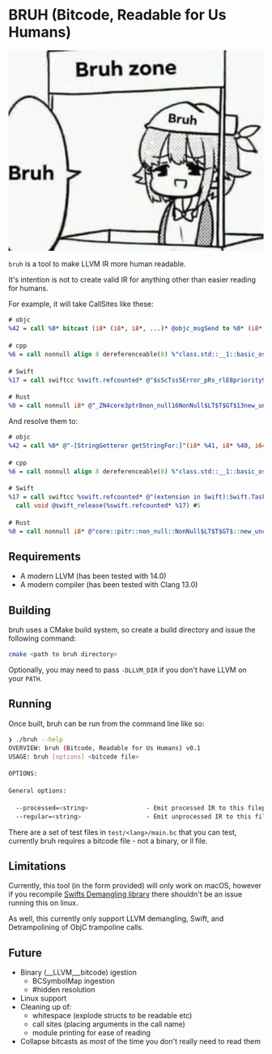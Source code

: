 # BRUH (Bitcode, Readable for Us Humans)

![bruh zone](images/bruh.jpg)

`bruh` is a tool to make LLVM IR more human readable.

It's intention is not to create valid IR for anything other than easier reading for humans.

For example, it will take CallSites like these:

```llvm
# objc
%42 = call %0* bitcast (i8* (i8*, i8*, ...)* @objc_msgSend to %0* (i8*, i8*, i64)*)(i8* %41, i8* %40, i64 1)

# cpp
%6 = call nonnull align 8 dereferenceable(8) %"class.std::__1::basic_ostream"* @_ZNSt3__1lsINS_11char_traitsIcEEEERNS_13basic_ostreamIcT_EES6_PKc(%"class.std::__1::basic_ostream"* nonnull align 8 dereferenceable(8) %5, i8* getelementptr inbounds ([13 x i8], [13 x i8]* @.str, i64 0, i64 0)), !dbg !2452

# Swift
%17 = call swiftcc %swift.refcounted* @"$sScTss5Error_pRs_rlE8priority9operationScTyxsAA_pGScPSg_xyYaYbKcntcfC"(%TScPSg* noalias nocapture %6, i8* bitcast (%swift.async_func_pointer* @"$ss5Error_pIeghHzo_ytsAA_pIeghHrzo_TRTATu" to i8*), %swift.refcounted* %14, %swift.type* getelementptr inbounds (%swift.full_type, %swift.full_type* @"$sytN", i32 0, i32 1))

# Rust
%0 = call nonnull i8* @"_ZN4core3ptr8non_null16NonNull$LT$T$GT$13new_unchecked17h52016c20d23e96b9E"(i8* %_2)
```

And resolve them to:

```llvm
# objc
%42 = call %0* @"-[StringGetterer getStringFor:]"(i8* %41, i8* %40, i64 1)

# cpp
%6 = call nonnull align 8 dereferenceable(8) %"class.std::__1::basic_ostream"* @"std::__1::basic_ostream<char, std::__1::char_traits<char> >& std::__1::operator<<<std::__1::char_traits<char> >(std::__1::basic_ostream<char, std::__1::char_traits<char> >&, char const*)"(%"class.std::__1::basic_ostream"* nonnull align 8 dereferenceable(8) %5, i8* getelementptr inbounds ([13 x i8], [13 x i8]* @.str, i64 0, i64 0)), !dbg !2452

# Swift
%17 = call swiftcc %swift.refcounted* @"(extension in Swift):Swift.Task< where B == Swift.Error>.init(priority: Swift.Optional<Swift.TaskPriority>, operation: __owned @Sendable () async throws -> A) -> Swift.Task<A, Swift.Error>"(%TScPSg* noalias nocapture %6, i8* bitcast (%swift.async_func_pointer* @"async function pointer to partial apply forwarder for reabstraction thunk helper from @escaping @callee_guaranteed @Sendable @async () -> (@error @owned Swift.Error) to @escaping @callee_guaranteed @Sendable @async () -> (@out (), @error @owned Swift.Error)" to i8*), %swift.refcounted* %14, %swift.type* getelementptr inbounds (%swift.full_type, %swift.full_type* @"type metadata for ()", i32 0, i32 1))
  call void @swift_release(%swift.refcounted* %17) #5

# Rust
%0 = call nonnull i8* @"core::pitr::non_null::NonNull$LT$T$GT$::new_unchecked::h52016c20d23e96b9"(i8* %_2)
```

## Requirements

- A modern LLVM (has been tested with 14.0)
- A modern compiler (has been tested with Clang 13.0)

## Building

bruh uses a CMake build system, so create a build directory and issue the following command:

```bash
cmake <path to bruh directory>
```

Optionally, you may need to pass `-DLLVM_DIR` if you don't have LLVM on your `PATH`.

## Running

Once built, bruh can be run from the command line like so:

```bash
❯ ./bruh --help
OVERVIEW: bruh (Bitcode, Readable for Us Humans) v0.1
USAGE: bruh [options] <bitcode file>

OPTIONS:

General options:

  --processed=<string>                - Emit processed IR to this filepath, or stdout if nothing is provided
  --regular=<string>                  - Emit unprocessed IR to this filepath
```

There are a set of test files in `test/<lang>/main.bc` that you can test, currently bruh requires a bitcode file - not a binary, or ll file.

## Limitations

Currently, this tool (in the form provided) will only work on macOS, however if you recompile [Swifts Demangling library](https://github.com/apple/swift/tree/main/lib/Demangling) there shouldn't be an issue running this on linux.

As well, this currently only support LLVM demangling, Swift, and Detrampolining of ObjC trampoline calls.

## Future

- Binary (__LLVM,__bitcode) igestion
  - BCSymbolMap ingestion
  - #hidden resolution
- Linux support
- Cleaning up of:
  - whitespace (explode structs to be readable etc)
  - call sites (placing arguments in the call name)
  - module printing for ease of reading
- Collapse bitcasts as _most_ of the time you don't really need to read them
